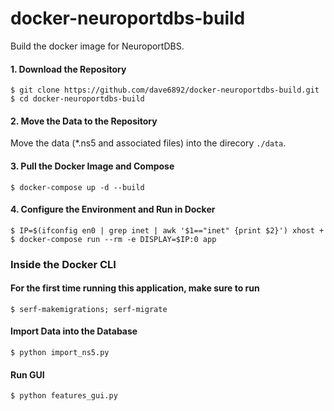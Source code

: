 # docker-neuroportdbs-build
Build the docker image for NeuroportDBS. 

#### 1. Download the Repository

    $ git clone https://github.com/dave6892/docker-neuroportdbs-build.git
    $ cd docker-neuroportdbs-build
    
#### 2. Move the Data to the Repository   
Move the data (\*.ns5 and associated files) into the direcory `./data`.

#### 3. Pull the Docker Image and Compose
    $ docker-compose up -d --build
    
#### 4. Configure the Environment and Run in Docker
    $ IP=$(ifconfig en0 | grep inet | awk '$1=="inet" {print $2}') xhost +
    $ docker-compose run --rm -e DISPLAY=$IP:0 app


### Inside the Docker CLI
#### For the first time running this application, make sure to run
    $ serf-makemigrations; serf-migrate

#### Import Data into the Database
    $ python import_ns5.py
    
#### Run GUI
    $ python features_gui.py
